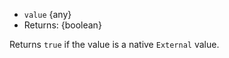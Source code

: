 <!-- YAML
added: v10.0.0
-->

* `value` {any}
* Returns: {boolean}

Returns `true` if the value is a native `External` value.

